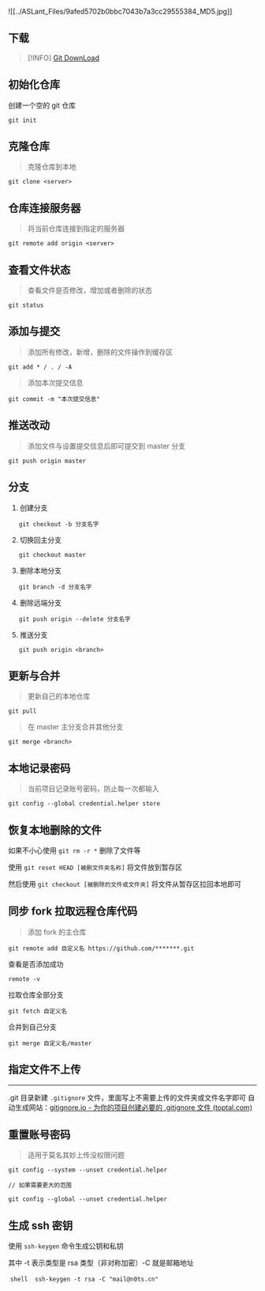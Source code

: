 ![[../ASLant_Files/9afed5702b0bbc7043b7a3cc29555384_MD5.jpg]]

## 下载

> [!INFO] [Git DownLoad](https://git-scm.com/download/win)  

## 初始化仓库

创建一个空的 git 仓库

```shell
git init
```

## 克隆仓库

> 克隆仓库到本地

```
git clone <server>
```
  
## 仓库连接服务器

> 将当前仓库连接到指定的服务器

```shell
git remote add origin <server>
```

## 查看文件状态

> 查看文件是否修改，增加或者删除的状态

```shell
git status
```

## 添加与提交

> 添加所有修改，新增，删除的文件操作到缓存区

```shell
git add * / . / -A
```

> 添加本次提交信息

```shell
git commit -m "本次提交信息"
```

## 推送改动

> 添加文件与设置提交信息后即可提交到 master 分支

```shell
git push origin master
```

## 分支

1. 创建分支

```shell
   git checkout -b 分支名字
```

2. 切换回主分支

```shell
   git checkout master
```

3. 删除本地分支

```shell
   git branch -d 分支名字
```

4. 删除远端分支

```shell
   git push origin --delete 分支名字
```

5. 推送分支

```shell
   git push origin <branch>
```

## 更新与合并

> 更新自己的本地仓库

```shell
git pull
```

> 在 master 主分支合并其他分支

```shell
git merge <branch>
```

## 本地记录密码

> 当前项目记录账号密码，防止每一次都输入

```shell
git config --global credential.helper store
```

## 恢复本地删除的文件

如果不小心使用 `git rm -r *` 删除了文件等

使用 `git reset HEAD [被删文件夹名称]` 将文件放到暂存区

然后使用 `git checkout [被删除的文件或文件夹]` 将文件从暂存区拉回本地即可
  
## 同步 fork 拉取远程仓库代码

> 添加 fork 的主仓库

```shell
git remote add 自定义名 https://github.com/*******.git
```

查看是否添加成功

```shell
remote -v
```

拉取仓库全部分支

```shell
git fetch 自定义名
```

合并到自己分支

```shell
git merge 自定义名/master
```

  
## 指定文件不上传

----

.git 目录新建 `.gitignore` 文件，里面写上不需要上传的文件夹或文件名字即可
自动生成网站：[gitignore.io - 为你的项目创建必要的 .gitignore 文件 (toptal.com)](https://www.toptal.com/developers/gitignore)

## 重置账号密码

> 适用于莫名其妙上传没权限问题

```shell
git config --system --unset credential.helper

// 如果需要更大的范围

git config --global --unset credential.helper
```

## 生成 ssh 密钥

使用 `ssh-keygen` 命令生成公钥和私钥

其中 -t 表示类型是 rsa 类型（非对称加密）-C 就是邮箱地址

 ```shell
 ssh-keygen -t rsa -C "mail@n0ts.cn"
 ```